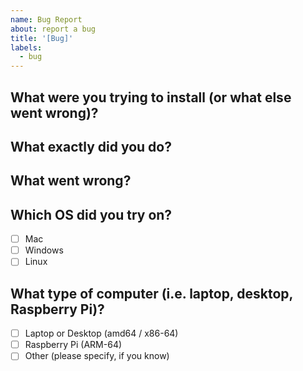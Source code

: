 ```yaml
---
name: Bug Report
about: report a bug
title: '[Bug]'
labels:
  - bug
---
```


## What were you trying to install (or what else went wrong)?

<!-- ex: "node" -->

## What exactly did you do?

<!-- ex: "I ran `curl https://webinstall.dev/node | bash` to upgrade node." -->

## What went wrong?

<!-- ex: "I'm still seeing the old node version" -->

## Which OS did you try on?

<!-- you can mark one or more by changing `[ ]` to `[x]` -->

- [ ] Mac
- [ ] Windows
- [ ] Linux

## What type of computer (i.e. laptop, desktop, Raspberry Pi)?

- [ ] Laptop or Desktop (amd64 / x86-64)
- [ ] Raspberry Pi (ARM-64)
- [ ] Other (please specify, if you know)
